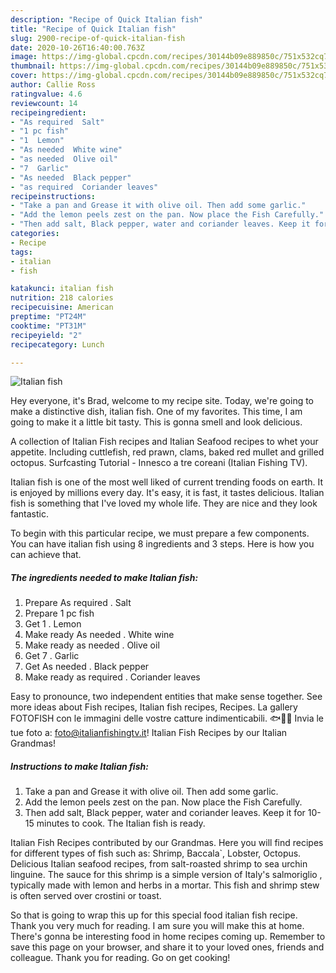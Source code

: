 ```yaml
---
description: "Recipe of Quick Italian fish"
title: "Recipe of Quick Italian fish"
slug: 2900-recipe-of-quick-italian-fish
date: 2020-10-26T16:40:00.763Z
image: https://img-global.cpcdn.com/recipes/30144b09e889850c/751x532cq70/italian-fish-recipe-main-photo.jpg
thumbnail: https://img-global.cpcdn.com/recipes/30144b09e889850c/751x532cq70/italian-fish-recipe-main-photo.jpg
cover: https://img-global.cpcdn.com/recipes/30144b09e889850c/751x532cq70/italian-fish-recipe-main-photo.jpg
author: Callie Ross
ratingvalue: 4.6
reviewcount: 14
recipeingredient:
- "As required  Salt"
- "1 pc fish"
- "1  Lemon"
- "As needed  White wine"
- "as needed  Olive oil"
- "7  Garlic"
- "As needed  Black pepper"
- "as required  Coriander leaves"
recipeinstructions:
- "Take a pan and Grease it with olive oil. Then add some garlic."
- "Add the lemon peels zest on the pan. Now place the Fish Carefully."
- "Then add salt, Black pepper, water and coriander leaves. Keep it for 10-15 minutes to cook. The Italian fish is ready."
categories:
- Recipe
tags:
- italian
- fish

katakunci: italian fish 
nutrition: 218 calories
recipecuisine: American
preptime: "PT24M"
cooktime: "PT31M"
recipeyield: "2"
recipecategory: Lunch

---
```



![Italian fish](https://img-global.cpcdn.com/recipes/30144b09e889850c/751x532cq70/italian-fish-recipe-main-photo.jpg)

Hey everyone, it's Brad, welcome to my recipe site. Today, we're going to make a distinctive dish, italian fish. One of my favorites. This time, I am going to make it a little bit tasty. This is gonna smell and look delicious.

A collection of Italian Fish recipes and Italian Seafood recipes to whet your appetite. Including cuttlefish, red prawn, clams, baked red mullet and grilled octopus. Surfcasting Tutorial - Innesco a tre coreani (Italian Fishing TV).

Italian fish is one of the most well liked of current trending foods on earth. It is enjoyed by millions every day. It's easy, it is fast, it tastes delicious. Italian fish is something that I've loved my whole life. They are nice and they look fantastic.


To begin with this particular recipe, we must prepare a few components. You can have italian fish using 8 ingredients and 3 steps. Here is how you can achieve that.

<!--inarticleads1-->

##### The ingredients needed to make Italian fish:

1. Prepare As required . Salt
1. Prepare 1 pc fish
1. Get 1 . Lemon
1. Make ready As needed . White wine
1. Make ready as needed . Olive oil
1. Get 7 . Garlic
1. Get As needed . Black pepper
1. Make ready as required . Coriander leaves


Easy to pronounce, two independent entities that make sense together. See more ideas about Fish recipes, Italian fish recipes, Recipes. La gallery FOTOFISH con le immagini delle vostre catture indimenticabili. 🐟🐠🐙 Invia le tue foto a: foto@italianfishingtv.it! Italian Fish Recipes by our Italian Grandmas! 

<!--inarticleads2-->

##### Instructions to make Italian fish:

1. Take a pan and Grease it with olive oil. Then add some garlic.
1. Add the lemon peels zest on the pan. Now place the Fish Carefully.
1. Then add salt, Black pepper, water and coriander leaves. Keep it for 10-15 minutes to cook. The Italian fish is ready.


Italian Fish Recipes contributed by our Grandmas. Here you will find recipes for different types of fish such as: Shrimp, Baccala`, Lobster, Octopus. Delicious Italian seafood recipes, from salt-roasted shrimp to sea urchin linguine. The sauce for this shrimp is a simple version of Italy&#39;s salmoriglio , typically made with lemon and herbs in a mortar. This fish and shrimp stew is often served over crostini or toast. 

So that is going to wrap this up for this special food italian fish recipe. Thank you very much for reading. I am sure you will make this at home. There's gonna be interesting food in home recipes coming up. Remember to save this page on your browser, and share it to your loved ones, friends and colleague. Thank you for reading. Go on get cooking!
